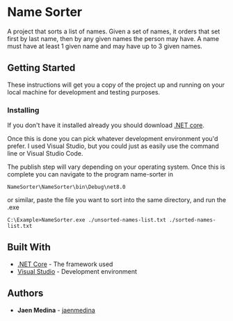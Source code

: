 ﻿# Name Sorter

A project that sorts a list of names. Given a set of names, it orders that set first by last name, then by any given names the person may have. A name must have at least 1 given name and may have up to 3 given names.

## Getting Started

These instructions will get you a copy of the project up and running on your local machine for development and testing purposes.

### Installing

If you don't have it installed already you should download [.NET core](https://www.microsoft.com/net/download/core "Download .NET core").

Once this is done you can pick whatever development environment you'd prefer. I used Visual Studio, but you could just as easily use the command line or Visual Studio Code.

The publish step will vary depending on your operating system. Once this is complete you can navigate to the program name-sorter in 
```
NameSorter\NameSorter\bin\Debug\net8.0
```
 or similar, paste the file you want to sort into the same directory, and run the .exe

```
C:\Example>NameSorter.exe ./unsorted-names-list.txt ./sorted-names-list.txt
```

## Built With

* [.NET Core](https://docs.microsoft.com/en-us/dotnet/core/ ".NET Core docs") - The framework used
* [Visual Studio](https://visualstudio.microsoft.com/vs/ "VS docs") - Development environment

## Authors

* **Jaen Medina** - [jaenmedina](https://github.com/jaenmedina)